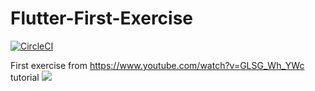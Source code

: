 # Flutter-First-Exercise
[![CircleCI](https://circleci.com/gh/Kanval87/Flutter-First-Exercise.svg?style=svg)](https://circleci.com/gh/Kanval87/Flutter-First-Exercise)

First exercise from https://www.youtube.com/watch?v=GLSG_Wh_YWc tutorial
![](example/app.gif)
